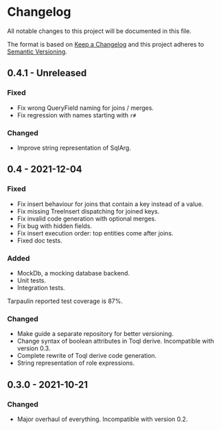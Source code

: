 # Changelog

All notable changes to this project will be documented in this file.

The format is based on [Keep a Changelog](http://keepachangelog.com/)
and this project adheres to [Semantic Versioning](http://semver.org/).

## 0.4.1 - Unreleased

### Fixed
- Fix wrong QueryField naming for joins / merges.
- Fix regression with names starting with `r#`

### Changed
- Improve string representation of SqlArg.

## 0.4 - 2021-12-04

### Fixed
- Fix insert behaviour for joins that contain a key instead of a value.
- Fix missing TreeInsert dispatching for joined keys.
- Fix invalid code generation with optional merges.
- Fix bug with hidden fields.
- Fix insert execution order: top entities come after joins.
- Fixed doc tests.

### Added
- MockDb, a mocking database backend.
- Unit tests.
- Integration tests.

Tarpaulin reported test coverage is 87%.

### Changed
- Make guide a separate repository for better versioning.
- Change syntax of boolean attributes in Toql derive. Incompatible with version 0.3.
- Complete rewrite of Toql derive code generation.
- String representation of role expressions.

## 0.3.0 - 2021-10-21

### Changed
- Major overhaul of everything. Incompatible with version 0.2.


